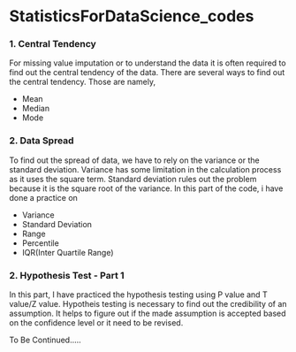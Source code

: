 # StatisticsForDataScience_codes



### 1.  Central Tendency
For missing value imputation or to understand the data it is often required to find out the central tendency of the data. There are several ways to find out the central tendency. Those are namely, 
* Mean
* Median
* Mode

### 2.  Data Spread
To find out the spread of data, we have to rely on the variance or the standard deviation. Variance has some limitation in the calculation process as it uses the square term. Standard deviation rules out the problem because it is the square root of the variance. In this part of the code, i have done a practice on
* Variance
* Standard Deviation
* Range
* Percentile
* IQR(Inter Quartile Range)

### 2.  Hypothesis Test - Part 1
In this part, I have practiced the hypothesis testing using P value and T value/Z value. Hypotheis testing is necessary to find out the credibility of an assumption. It helps to figure out if the made assumption is accepted based on the confidence level or it need to be revised.

To Be Continued.....
